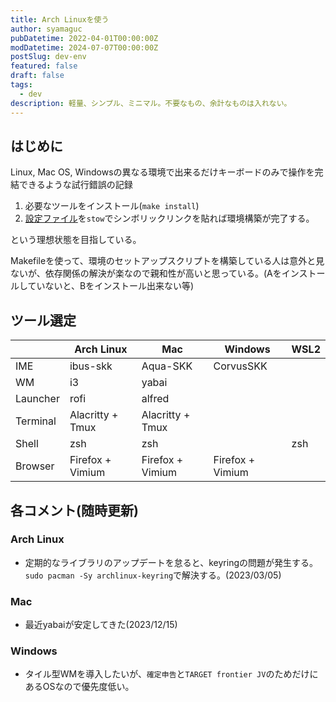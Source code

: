 ```yaml
---
title: Arch Linuxを使う
author: syamaguc
pubDatetime: 2022-04-01T00:00:00Z
modDatetime: 2024-07-07T00:00:00Z
postSlug: dev-env
featured: false
draft: false
tags:
  - dev
description: 軽量、シンプル、ミニマル。不要なもの、余計なものは入れない。
---
```


## はじめに

Linux, Mac OS, Windowsの異なる環境で出来るだけキーボードのみで操作を完結できるような試行錯誤の記録

1. 必要なツールをインストール(`make install`)
1. [設定ファイル](https://github.com/syamaguc/config)を`stow`でシンボリックリンクを貼れば環境構築が完了する。

という理想状態を目指している。

Makefileを使って、環境のセットアップスクリプトを構築している人は意外と見ないが、依存関係の解決が楽なので親和性が高いと思っている。(Aをインストールしていないと、Bをインストール出来ない等)

## ツール選定

|          | Arch Linux       | Mac              | Windows          | WSL2 |
| -------- | ---------------- | ---------------- | ---------------- | ---- |
| IME      | ibus-skk         | Aqua-SKK         | CorvusSKK        |      |
| WM       | i3               | yabai            |                  |      |
| Launcher | rofi             | alfred           |                  |      |
| Terminal | Alacritty + Tmux | Alacritty + Tmux |                  |      |
| Shell    | zsh              | zsh              |                  | zsh  |
| Browser  | Firefox + Vimium | Firefox + Vimium | Firefox + Vimium |      |

## 各コメント(随時更新)

### Arch Linux

- 定期的なライブラリのアップデートを怠ると、keyringの問題が発生する。`sudo pacman -Sy archlinux-keyring`で解決する。(2023/03/05)

### Mac

- 最近yabaiが安定してきた(2023/12/15)

### Windows

- タイル型WMを導入したいが、`確定申告`と`TARGET frontier JV`のためだけにあるOSなので優先度低い。
